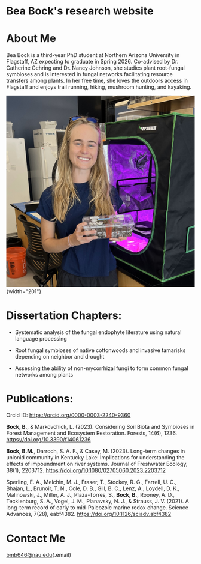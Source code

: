 # Bea Bock's research website

# About Me

Bea Bock is a third-year PhD student at Northern Arizona University in Flagstaff, AZ expecting to graduate in Spring 2026. Co-advised by Dr. Catherine Gehring and Dr. Nancy Johnson, she studies plant root-fungal symbioses and is interested in fungal networks facilitating resource transfers among plants. In her free time, she loves the outdoors access in Flagstaff and enjoys trail running, hiking, mushroom hunting, and kayaking.

![](bea.jpg){width="201"}

# Dissertation Chapters:

-   Systematic analysis of the fungal endophyte literature using natural language processing

-   Root fungal symbioses of native cottonwoods and invasive tamarisks depending on neighbor and drought

-   Assessing the ability of non-mycorrhizal fungi to form common fungal networks among plants

# Publications:

Orcid ID: <https://orcid.org/0000-0003-2240-9360>   

**Bock, B.**, & Markovchick, L. (2023). Considering Soil Biota and Symbioses in Forest Management and Ecosystem Restoration. Forests, 14(6), 1236. <https://doi.org/10.3390/f14061236>

**Bock, B.M.**, Darroch, S. A. F., & Casey, M. (2023). Long-term changes in unionid community in Kentucky Lake: Implications for understanding the effects of impoundment on river systems. Journal of Freshwater Ecology, 38(1), 2203712. <https://doi.org/10.1080/02705060.2023.2203712>

Sperling, E. A., Melchin, M. J., Fraser, T., Stockey, R. G., Farrell, U. C., Bhajan, L., Brunoir, T. N., Cole, D. B., Gill, B. C., Lenz, A., Loydell, D. K., Malinowski, J., Miller, A. J., Plaza-Torres, S., **Bock, B.**, Rooney, A. D., Tecklenburg, S. A., Vogel, J. M., Planavsky, N. J., & Strauss, J. V. (2021). A long-term record of early to mid-Paleozoic marine redox change. Science Advances, 7(28), eabf4382. <https://doi.org/10.1126/sciadv.abf4382>

# Contact Me

[bmb646\@nau.edu](mailto:bmb646@nau.edu){.email}
